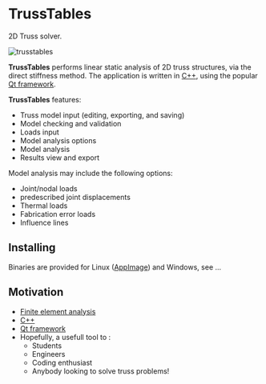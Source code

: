 # TrussTables
2D Truss solver.

![trusstables](https://user-images.githubusercontent.com/41187898/42723379-4c42bc4c-8765-11e8-83b1-3e5d8699c136.png)

__TrussTables__ performs linear static analysis of 2D truss structures, via the direct stiffness method. The application is written in [C++](https://en.wikipedia.org/wiki/C%2B%2B "C++ Wikipedia"), using the popular [Qt framework](https://www.qt.io/ "Qt").

__TrussTables__ features:

* Truss model input (editing, exporting, and saving)
* Model checking and validation
* Loads input
* Model analysis options
* Model analysis
* Results view and export

Model analysis may include the following options:

* Joint/nodal loads
* predescribed joint displacements
* Thermal loads
* Fabrication error loads
* Influence lines

## Installing

Binaries are provided for Linux ([AppImage](https://en.wikipedia.org/wiki/AppImage "AppImage")) and Windows, see ...

## Motivation

* [Finite element analysis](https://en.wikipedia.org/wiki/Finite_element_method "Finite element method")
* [C++](https://en.wikipedia.org/wiki/C%2B%2B "C++ Wikipedia")
* [Qt framework](https://www.qt.io/ "Qt")
* Hopefully, a usefull tool to :
  * Students
  * Engineers
  * Coding enthusiast
  * Anybody looking to solve truss problems!

